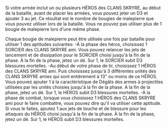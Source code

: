 Si votre armée inclut un ou plusieurs HÉROS des CLANS SKRYRE, au début de la bataille, avant de placer les armées, vous pouvez jeter un D3 et ajouter 3 au jet. Ce résultat est le nombre de bougies de malepierre que vous pouvez utiliser lors de la bataille. Vous ne pouvez pas utiliser plus de 1 bougie de malepierre lors d'une même phase.

Chaque bougie de malepierre peut être utilisée une fois par bataille pour utiliser 1 des aptitudes suivantes:
-À la phase des héros, choisissez 1 SORCIER des CLANS SKRYRE ami. Vous pouvez relancer les jets de lancement et de dissipation pour le SORCIER choisi jusqu'à la fin de la phase. À la fin de la phase, jetez un dé. Sur 1, le SORCIER subit D3 blessures mortelles.
-Au début de votre phase de tir, choisissez 1 HÉROS des CLANS SKRYRE ami. Puis choisissez jusqu'à 3 différentes unités des CLANS SKRYRE amies qui sont entièrement à 13" ou moins de ce HÉROS. Vous pouvez ajouter 1 à la caractéristique de Dégâts des armes à projectiles utilisées par les unités choisies jusqu'à la fin de la phase. A la fin de la phase, jetez un dé. Sur 1, le HÉROS subit D3 blessures mortelles.
-À la phase de combat, lorsque vous choisissez 1 HÉROS des CLANS SKRYRE ami pour le faire combattre, vous pouvez dire qu'il va utiliser cette aptitude. Si vous le faites, ajoutez 1 aux jets de touche et de blessure pour les attaques du HÉROS choisi jusqu'à la fin de la phase. À la fin de la phase, jetez un dé. Sur 1, le HÉROS subit D3 blessures mortelles.

